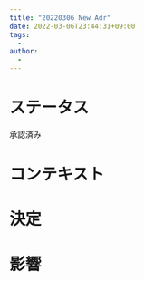 ```yaml
---
title: "20220306 New Adr"
date: 2022-03-06T23:44:31+09:00
tags:
  -
author:
  -
---
```


<!-- title にタイトルを記載してください -->

# ステータス

承認済み

# コンテキスト

# 決定

# 影響

